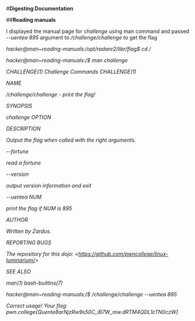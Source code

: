 #**Digesting Documentation**

##**Reading manuals**

I displayed the manual page for _challenge_ using man command and passed _\--uentea 895_ argument to _/challenge/challenge_ to get the flag

_hacker@man~reading-manuals:/opt/radare2/libr/flag$ cd /_

_hacker@man~reading-manuals:/$ man challenge_

_CHALLENGE(1) Challenge Commands CHALLENGE(1)_

_NAME_

_/challenge/challenge - print the flag!_

_SYNOPSIS_

_challenge OPTION_

_DESCRIPTION_

_Output the flag when called with the right arguments._

_\--fortune_

_read a fortune_

_\--version_

_output version information and exit_

_\--uentea NUM_

_print the flag if NUM is 895_

_AUTHOR_

_Written by Zardus._

_REPORTING BUGS_

_The repository for this dojo: &lt;<https://github.com/pwncollege/linux-luminarium/>&gt;_

_SEE ALSO_

_man(1) bash-builtins(7)_

_hacker@man~reading-manuals:/$ /challenge/challenge --uentea 895_

_Correct usage! Your flag: pwn.college{Quente8arNjzRw9s50C_iB7W_mw.dRTM4QDL1cTN0czW}_
